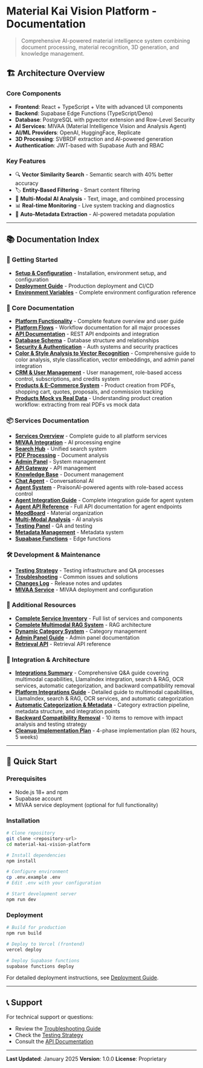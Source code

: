 # Material Kai Vision Platform - Documentation

> Comprehensive AI-powered material intelligence system combining document processing, material recognition, 3D generation, and knowledge management.

## 🏗️ Architecture Overview

### Core Components

- **Frontend**: React + TypeScript + Vite with advanced UI components
- **Backend**: Supabase Edge Functions (TypeScript/Deno)
- **Database**: PostgreSQL with pgvector extension and Row-Level Security
- **AI Services**: MIVAA (Material Intelligence Vision and Analysis Agent)
- **AI/ML Providers**: OpenAI, HuggingFace, Replicate
- **3D Processing**: SVBRDF extraction and AI-powered generation
- **Authentication**: JWT-based with Supabase Auth and RBAC

### Key Features

- 🔍 **Vector Similarity Search** - Semantic search with 40% better accuracy
- 🏷️ **Entity-Based Filtering** - Smart content filtering
- 🧪 **Multi-Modal AI Analysis** - Text, image, and combined processing
- 📊 **Real-time Monitoring** - Live system tracking and diagnostics
- 🤖 **Auto-Metadata Extraction** - AI-powered metadata population

---

## 📚 Documentation Index

### 🚀 Getting Started

- **[Setup & Configuration](./setup-configuration.md)** - Installation, environment setup, and configuration
- **[Deployment Guide](./deployment-guide.md)** - Production deployment and CI/CD
- **[Environment Variables](./environment-variables-guide.md)** - Complete environment configuration reference

### 🔧 Core Documentation

- **[Platform Functionality](./platform-functionality.md)** - Complete feature overview and user guide
- **[Platform Flows](./platform-flows.md)** - Workflow documentation for all major processes
- **[API Documentation](./api-documentation.md)** - REST API endpoints and integration
- **[Database Schema](./database-schema.md)** - Database structure and relationships
- **[Security & Authentication](./security-authentication.md)** - Auth systems and security practices
- **[Color & Style Analysis to Vector Recognition](./color-style-analysis-vector-recognition.md)** - Comprehensive guide to color analysis, style classification, vector embeddings, and admin panel integration
- **[CRM & User Management](./crm-user-management.md)** - User management, role-based access control, subscriptions, and credits system
- **[Products & E-Commerce System](./platform-functionality.md#11--products--ecommerce-system)** - Product creation from PDFs, shopping cart, quotes, proposals, and commission tracking
- **[Products Mock vs Real Data](./PRODUCTS-MOCK-VS-REAL-DATA-CLARIFICATION.md)** - Understanding product creation workflow: extracting from real PDFs vs mock data

### 📦 Services Documentation

- **[Services Overview](./services/README.md)** - Complete guide to all platform services
- **[MIVAA Integration](./services/ai-ml/mivaa-integration.md)** - AI processing engine
- **[Search Hub](./services/search/search-hub.md)** - Unified search system
- **[PDF Processing](./services/pdf-processing/pdf-processor.md)** - Document analysis
- **[Admin Panel](./services/frontend/admin-panel.md)** - System management
- **[API Gateway](./services/backend/api-gateway.md)** - API management
- **[Knowledge Base](./services/database/knowledge-base-system.md)** - Document management
- **[Chat Agent](./services/ai-ml/chat-agent-service.md)** - Conversational AI
- **[Agent System](./agents-system.md)** - PraisonAI-powered agents with role-based access control
- **[Agent Integration Guide](./agents-integration-guide.md)** - Complete integration guide for agent system
- **[Agent API Reference](./agents-api-reference.md)** - Full API documentation for agent endpoints
- **[MoodBoard](./services/frontend/moodboard-service.md)** - Material organization
- **[Multi-Modal Analysis](./services/ai-ml/multimodal-analysis.md)** - AI analysis
- **[Testing Panel](./services/ai-ml/testing-panel.md)** - QA and testing
- **[Metadata Management](./services/database/metadata-management.md)** - Metadata system
- **[Supabase Functions](./services/backend/supabase-edge-functions.md)** - Edge functions

### 🛠️ Development & Maintenance

- **[Testing Strategy](./testing-strategy.md)** - Testing infrastructure and QA processes
- **[Troubleshooting](./troubleshooting.md)** - Common issues and solutions
- **[Changes Log](./changes-log.md)** - Release notes and updates
- **[MIVAA Service](./mivaa-service.md)** - MIVAA deployment and configuration

### 📖 Additional Resources

- **[Complete Service Inventory](./complete-service-inventory.md)** - Full list of services and components
- **[Complete Multimodal RAG System](./complete-multimodal-rag-system.md)** - RAG architecture
- **[Dynamic Category System](./dynamic-category-system.md)** - Category management
- **[Admin Panel Guide](./admin-panel-guide.md)** - Admin panel documentation
- **[Retrieval API](./api/retrieval-api.md)** - Retrieval API reference

### 🔗 Integration & Architecture

- **[Integrations Summary](./integrations_summary.md)** - Comprehensive Q&A guide covering multimodal capabilities, LlamaIndex integration, search & RAG, OCR services, automatic categorization, and backward compatibility removal
- **[Platform Integrations Guide](./platform-integrations-guide.md)** - Detailed guide to multimodal capabilities, LlamaIndex, search & RAG, OCR services, and automatic categorization
- **[Automatic Categorization & Metadata](./automatic-categorization-metadata.md)** - Category extraction pipeline, metadata structure, and integration points
- **[Backward Compatibility Removal](./backward-compatibility-removal.md)** - 10 items to remove with impact analysis and testing strategy
- **[Cleanup Implementation Plan](./cleanup-implementation-plan.md)** - 4-phase implementation plan (62 hours, 5 weeks)

---

## 🚀 Quick Start

### Prerequisites

- Node.js 18+ and npm
- Supabase account
- MIVAA service deployment (optional for full functionality)

### Installation

```bash
# Clone repository
git clone <repository-url>
cd material-kai-vision-platform

# Install dependencies
npm install

# Configure environment
cp .env.example .env
# Edit .env with your configuration

# Start development server
npm run dev
```

### Deployment

```bash
# Build for production
npm run build

# Deploy to Vercel (frontend)
vercel deploy

# Deploy Supabase functions
supabase functions deploy
```

For detailed deployment instructions, see [Deployment Guide](./deployment-guide.md).

---

## 📞 Support

For technical support or questions:
- Review the [Troubleshooting Guide](./troubleshooting.md)
- Check the [Testing Strategy](./testing-strategy.md)
- Consult the [API Documentation](./api-documentation.md)

---

**Last Updated**: January 2025
**Version**: 1.0.0
**License**: Proprietary
